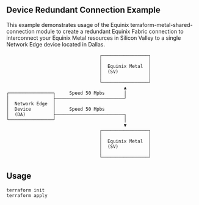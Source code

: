 ## Device Redundant Connection Example

This example demonstrates usage of the Equinix terraform-metal-shared-connection module to create a redundant Equinix Fabric connection to interconnect your Equinix Metal resources in Silicon Valley to a single Network Edge device located in Dallas.

```
                                  ┌─────────────────┐
                                  │                 │
                                  │  Equinix Metal  │
                                  │  (SV)           │
                                  │                 │
                                  └─────────────────┘
                                           ▲
┌────────────────┐     Speed 50 Mpbs       │
│                ├─────────────────────────┘
│  Network Edge  │
│  Device        │     Speed 50 Mpbs
│  (DA)          ├─────────────────────────┐
└────────────────┘                         │
                                           ▼
                                  ┌─────────────────┐
                                  │                 │
                                  │  Equinix Metal  │
                                  │  (SV)           │
                                  │                 │
                                  └─────────────────┘
```

## Usage

```
terraform init
terraform apply
```

